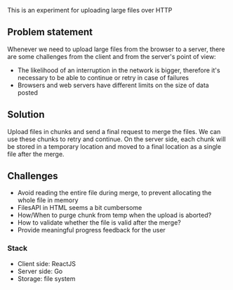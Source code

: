 This is an experiment for uploading large files over HTTP

## Problem statement
Whenever we need to upload large files from the browser to a server, there are some challenges from the client and from the server's point of view:

- The likelihood of an interruption in the network is bigger, therefore it's necessary to be able to continue or retry in case of failures
- Browsers and web servers have different limits on the size of data posted

## Solution
Upload files in chunks and send a final request to merge the files. We can use these chunks to retry and continue.
On the server side, each chunk will be stored in a temporary location and moved to a final location as a single file after the merge.

## Challenges
- Avoid reading the entire file during merge, to prevent allocating the whole file in memory
- FilesAPI in HTML seems a bit cumbersome
- How/When to purge chunk from temp when the upload is aborted?
- How to validate whether the file is valid after the merge?
- Provide meaningful progress feedback for the user

### Stack
- Client side: ReactJS
- Server side: Go
- Storage: file system
